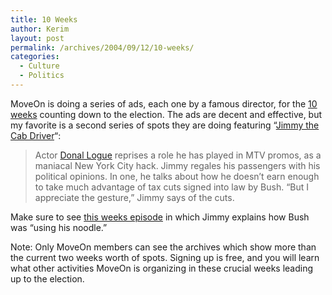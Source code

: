 ```yaml
---
title: 10 Weeks
author: Kerim
layout: post
permalink: /archives/2004/09/12/10-weeks/
categories:
  - Culture
  - Politics
---
```

MoveOn is doing a series of ads, each one by a famous director, for the <a href="http://www.moveonpac.org/10weeks/" onclick="_gaq.push(['_trackEvent', 'outbound-article', 'http://www.moveonpac.org/10weeks/', '10 weeks']);" >10 weeks</a> counting down to the election. The ads are decent and effective, but my favorite is a second series of spots they are doing featuring &#8220;<a href="http://www.usatoday.com/news/politicselections/nation/president/2004-08-24-moveon-ads_x.htm" onclick="_gaq.push(['_trackEvent', 'outbound-article', 'http://www.usatoday.com/news/politicselections/nation/president/2004-08-24-moveon-ads_x.htm', 'Jimmy the Cab Driver']);" >Jimmy the Cab Driver</a>&#8220;:

> Actor <a href="http://www.imdb.com/name/nm0006610/" onclick="_gaq.push(['_trackEvent', 'outbound-article', 'http://www.imdb.com/name/nm0006610/', 'Donal Logue']);" >Donal Logue</a> reprises a role he has played in MTV promos, as a maniacal New York City hack. Jimmy regales his passengers with his political opinions. In one, he talks about how he doesn&#8217;t earn enough to take much advantage of tax cuts signed into law by Bush. &#8220;But I appreciate the gesture,&#8221; Jimmy says of the cuts.

Make sure to see <a href="http://www.moveonpac.org/10weeks/" onclick="_gaq.push(['_trackEvent', 'outbound-article', 'http://www.moveonpac.org/10weeks/', 'this weeks episode']);" >this weeks episode</a> in which Jimmy explains how Bush was &#8220;using his noodle.&#8221;

Note: Only MoveOn members can see the archives which show more than the current two weeks worth of spots. Signing up is free, and you will learn what other activities MoveOn is organizing in these crucial weeks leading up to the election.

